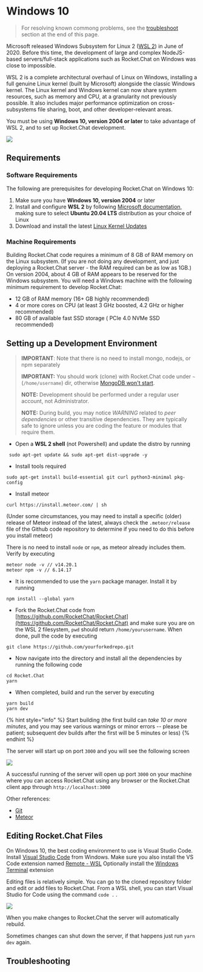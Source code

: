 # Windows 10

> For resolving known commong problems, see the [troubleshoot](windows-10.md#troubleshooting) section at the end of this page.

Microsoft released Windows Subsystem for Linux 2 ([WSL 2](https://docs.microsoft.com/en-us/windows/wsl/wsl2-index)) in June of 2020. Before this time, the development of large and complex NodeJS-based servers/full-stack applications such as Rocket.Chat on Windows was close to impossible.

WSL 2 is a complete architectural overhaul of Linux on Windows, installing a full genuine Linux kernel (built by Microsoft) alongside the classic Windows kernel. The Linux kernel and Windows kernel can now share system resources, such as memory and CPU, at a granularity not previously possible. It also includes major performance optimization on cross-subsystems file sharing, boot, and other developer-relevant areas.

You must be using **Windows 10, version 2004 or later** to take advantage of WSL 2, and to set up Rocket.Chat development.

![](../../.gitbook/assets/msinfo.png)

## Requirements

### Software Requirements

The following are prerequisites for developing Rocket.Chat on Windows 10:

1. Make sure you have **Windows 10, version 2004** or later
2. Install and configure **WSL 2** by following [Microsoft documentation,](https://docs.microsoft.com/en-us/windows/wsl/install-win10) making sure to select **Ubuntu 20.04 LTS** distribution as your choice of Linux
3. Download and install the latest [Linux Kernel Updates](https://docs.microsoft.com/en-us/windows/wsl/wsl2-kernel)

### Machine Requirements

Building Rocket.Chat code requires a minimum of 8 GB of RAM memory on the Linux subsystem. (If you are not doing any development, and just deploying a Rocket.Chat server - the RAM required can be as low as 1GB.) On version 2004, about 4 GB of RAM appears to be reserved for the Windows subsystem. You will need a Windows machine with the following minimum requirement to develop Rocket.Chat:

* 12 GB of RAM memory (16+ GB highly recommended)
* 4 or more cores on CPU (at least 3 GHz boosted, 4.2 GHz or higher recommended)
* 80 GB of available fast SSD storage ( PCIe 4.0 NVMe SSD recommended)

## Setting up a Development Environment

> **IMPORTANT**: Note that there is no need to install mongo, nodejs, or npm separately
>
> **IMPORTANT:** You should work (clone) with Rocket.Chat code under `~` (`/home/username`) dir, otherwise [MongoDB won't start](https://stackoverflow.com/a/39278452).
>
> **NOTE:** Development should be performed under a regular user account, not Administrator.
>
> **NOTE:** During build, you may notice _WARNING_ related to _peer dependencies_ or other transitive dependencies. They are typically safe to ignore unless you are coding the feature or modules that require them.

* Open a **WSL 2 shell** (not Powershell) and update the distro by running

```
 sudo apt-get update && sudo apt-get dist-upgrade -y
```

* Install tools required

```
sudo apt-get install build-essential git curl python3-minimal pkg-config
```

* Install meteor

```
curl https://install.meteor.com/ | sh
```

(Under some circumstances, you may need to install a specific (older) release of Meteor instead of the latest, always check the `.meteor/release` file of the Github code repository to determine if you need to do this before you install meteor)

There is no need to install `node` or `npm`, as meteor already includes them. Verify by executing

```
meteor node -v // v14.20.1
meteor npm -v // 6.14.17
```

* It is recommended to use the `yarn` package manager. Install it by running

```
npm install --global yarn
```

* Fork the Rocket.Chat code from [https://github.com/RocketChat/Rocket.Chat](https://github.com/RocketChat/Rocket.Chat) and make sure you are on the WSL 2 filesystem, `pwd` should return `/home/yourusername`. When done, pull the code by executing

```
git clone https://github.com/yourforkedrepo.git
```

* Now navigate into the directory and install all the dependencies by running the following code

```
cd Rocket.Chat
yarn
```

* When completed, build and run the server by executing

```
yarn build
yarn dev
```

{% hint style="info" %}
Start building (the first build can _take 10 or more minutes_, and you may see various warnings or minor errors -- please be patient; subsequent dev builds after the first will be 5 minutes or less)
{% endhint %}

The server will start up on port `3000` and you will see the following screen

![](<../../.gitbook/assets/image (23).png>)

A successful running of the server will open up port `3000` on your machine where you can access Rocket.Chat using any browser or the Rocket.Chat client app through `http://localhost:3000`

Other references:

* [Git](https://git-scm.com/book/en/v2/Getting-Started-Installing-Git)
* [Meteor](https://www.meteor.com/install)

## Editing Rocket.Chat Files

On Windows 10, the best coding environment to use is Visual Studio Code. Install [Visual Studio Code](https://code.visualstudio.com/download) from Windows. Make sure you also install the VS Code extension named [Remote - WSL](https://marketplace.visualstudio.com/items?itemName=ms-vscode-remote.remote-wsl) Optionally install the [Windows Terminal](https://www.microsoft.com/en-ca/p/windows-terminal-preview/9n0dx20hk701?rtc=1) extension

Editing files is relatively simple. You can go to the cloned repository folder and edit or add files to Rocket.Chat. From a WSL shell, you can start Visual Studio for Code using the command `code .` .

![](../../.gitbook/assets/vscode.png)

When you make changes to Rocket.Chat the server will automatically rebuild.

Sometimes changes can shut down the server, if that happens just run `yarn dev` again.

## Troubleshooting
